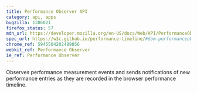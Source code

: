 ```yaml
---
title: Performance Observer API
category: api, apps
bugzilla: 1386021
firefox_status: 57
mdn_url: https://developer.mozilla.org/en-US/docs/Web/API/PerformanceObserver
spec_url: https://w3c.github.io/performance-timeline/#dom-performanceobserver
chrome_ref: 5945504202489856
webkit_ref: Performance Observer
ie_ref: Performance Observer
---
```


Observes performance measurement events and sends notifications of new performance entries as they are recorded in the browser performance timeline.
